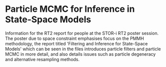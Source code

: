 # Particle MCMC for Inference in State-Space Models
Information for the RT2 report for people at the STOR-i RT2 poster session. The poster due to space constraint emphasises focus on the PMMH methodology, the report titled 'Filtering and Inference for State-Space Models' which can be seen in the files introduces particle filters and particle MCMC in more detail, and also details issues such as particle degeneracy and alternative resampling methods.
